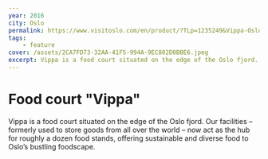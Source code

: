 ```yaml
---
year: 2016
city: Oslo
permalink: https://www.visitoslo.com/en/product/?TLp=1235249&Vippa-Oslo#product-info1
tags:
    - feature
cover: /assets/2CA7FD73-32AA-41F5-994A-9EC802D0BBE6.jpeg
excerpt: Vippa is a food court situated on the edge of the Oslo fjord. Our facilities – formerly used to store goods from all over the world – now act as the hub for roughly a dozen food stands, offering sustainable and diverse food to Oslo’s bustling foodscape.
---
```


# Food court "Vippa"

Vippa is a food court situated on the edge of the Oslo fjord. Our facilities – formerly used to store goods from all over the world – now act as the hub for roughly a dozen food stands, offering sustainable and diverse food to Oslo’s bustling foodscape.
